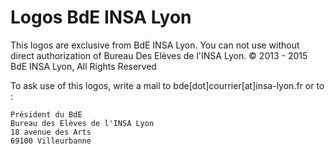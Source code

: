 # Logos BdE INSA Lyon
This logos are exclusive from BdE INSA Lyon. You can not use without direct authorization of Bureau Des Elèves de l'INSA Lyon.
© 2013 - 2015 BdE INSA Lyon, All Rights Reserved

To ask use of this logos, write a mail to bde[dot]courrier[at]insa-lyon.fr or to :

```
Président du BdE
Bureau des Elèves de l'INSA Lyon
18 avenue des Arts
69100 Villeurbanne
```

